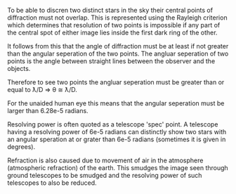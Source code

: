 To be able to discren two distinct stars in the sky their central points of diffraction must not overlap. This is represented using the Rayleigh criterion which determines that resolution of two points is impossible if any part of the central spot of either image lies inside the first dark ring of the other.

It follows from this that the angle of diffraction must be at least if not greater than the angular seperation of the two points. The angluar seperation of two points is the angle between straight lines between the observer and the objects.

Therefore to see two points the angluar seperation must be greater than or equal to ƛ/D ⇒ θ ≅ ƛ/D.

For the unaided human eye this means that the angular seperation must be larger than 6.28e-5 radians.

Resolving power is often quoted as a telescope 'spec' point. A telescope having a resolving power of 6e-5 radians can distinctly show two stars with an angular speration at or grater than 6e-5 radians (sometimes it is given in degrees).

Refraction is also caused due to movement of air in the atmosphere (atmospheric refraction) of the earth. This smudges the image seen through ground telescopes to be smudged and the resolving power of such telescopes to also be reduced.